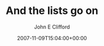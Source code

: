 ---
title: 'And the lists go on'
posts: 7
hash: 't902'
author: 'John E Clifford'
date: 2007-11-09T15:04:00+00:00
sources:
  - http://forums.tokipona.org/viewtopic.php%3Ft=902.html
---
